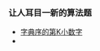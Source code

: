 ### 让人耳目一新的算法题

+ [字典序的第K小数字](https://leetcode-cn.com/problems/k-th-smallest-in-lexicographical-order/)
+ 